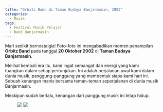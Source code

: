```yaml
---
title: "Orbitz Band di Taman Budaya Banjarmasin, 2002"
categories:
  - Musik
tags:
  - Festival Musik Pelajar
  - Band Banjarmasin
---
```


Mari sedikit bernostalgia! Foto-foto ini mengabadikan momen penampilan **Orbitz Band** pada tanggal **20 Oktober 2002** di **Taman Budaya Banjarmasin**.

Melihat kembali era itu, kami ingat semangat dan energi yang kami tuangkan dalam setiap pertunjukan. Ini adalah perjalanan awal kami dalam dunia musik, panggung-panggung yang membentuk siapa kami hari ini. Sebuah kenangan manis bersama teman-teman seperjalanan di dunia musik Banjarmasin.

Meskipun sudah berlalu, kenangan dari panggung musik ini tetap hidup.

<figure class="half">
	<img src="https://rizki-y.github.io/assets/images/2016-10-25-orbitz-band/ob1.jpg">
	<img src="https://rizki-y.github.io/assets/images/2016-10-25-orbitz-band/ob2.jpg">
</figure>

